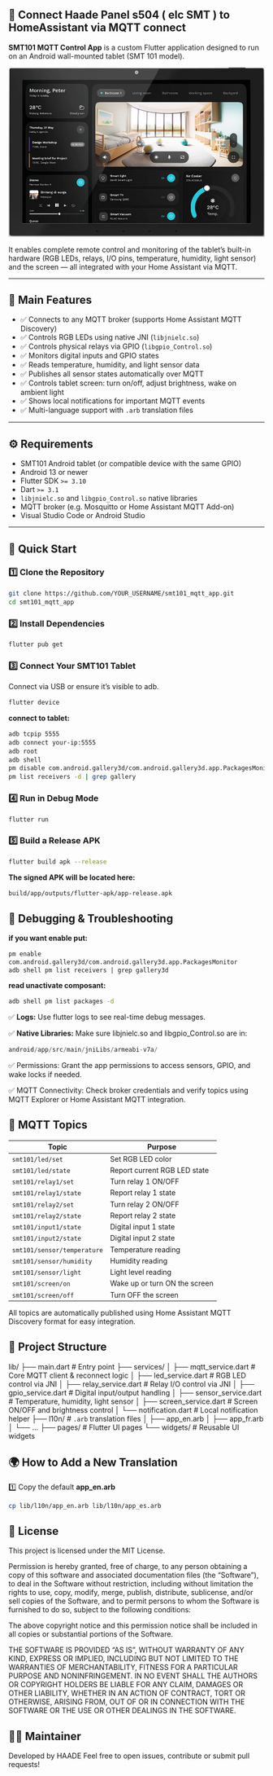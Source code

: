 ## 🚀 Connect Haade Panel s504 ( elc SMT ) to HomeAssistant via MQTT connect

**SMT101 MQTT Control App** is a custom Flutter application designed to run on an Android wall-mounted tablet (SMT 101 model).  

![Haade Panel s504 SMT-101 Model](assets/description/haade-panel-s504.png)

It enables complete remote control and monitoring of the tablet’s built-in hardware (RGB LEDs, relays, I/O pins, temperature, humidity, light sensor) and the screen — all integrated with your Home Assistant via MQTT.

---

## 📱 Main Features

- ✅ Connects to any MQTT broker (supports Home Assistant MQTT Discovery)
- ✅ Controls RGB LEDs using native JNI (`libjnielc.so`)
- ✅ Controls physical relays via GPIO (`libgpio_Control.so`)
- ✅ Monitors digital inputs and GPIO states
- ✅ Reads temperature, humidity, and light sensor data
- ✅ Publishes all sensor states automatically over MQTT
- ✅ Controls tablet screen: turn on/off, adjust brightness, wake on ambient light
- ✅ Shows local notifications for important MQTT events
- ✅ Multi-language support with `.arb` translation files

---

## ⚙️ Requirements

- SMT101 Android tablet (or compatible device with the same GPIO)
- Android 13 or newer
- Flutter SDK `>= 3.10`
- Dart `>= 3.1`
- `libjnielc.so` and `libgpio_Control.so` native libraries
- MQTT broker (e.g. Mosquitto or Home Assistant MQTT Add-on)
- Visual Studio Code or Android Studio

---

## 🚀 Quick Start

### 1️⃣ Clone the Repository

```bash
git clone https://github.com/YOUR_USERNAME/smt101_mqtt_app.git
cd smt101_mqtt_app
```

### 2️⃣ Install Dependencies

```bash
flutter pub get
```

### 3️⃣ Connect Your SMT101 Tablet

Connect via USB or ensure it’s visible to adb.

```bash
flutter device
```

**connect to tablet:**

```bash
adb tcpip 5555
adb connect your-ip:5555
adb root
adb shell
pm disable com.android.gallery3d/com.android.gallery3d.app.PackagesMonitor
pm list receivers -d | grep gallery
```

### 4️⃣ Run in Debug Mode
```bash
flutter run
```

### 5️⃣ Build a Release APK

```bash
flutter build apk --release
```

**The signed APK will be located here:**

```bash
build/app/outputs/flutter-apk/app-release.apk
```

## 🧪 Debugging & Troubleshooting

**if you want enable put:**

```
pm enable com.android.gallery3d/com.android.gallery3d.app.PackagesMonitor
adb shell pm list receivers | grep gallery3d
```

**read unactivate composant:**

```bash
adb shell pm list packages -d
```

✅ **Logs:**
Use flutter logs to see real-time debug messages.

✅ **Native Libraries:**
Make sure libjnielc.so and libgpio_Control.so are in:

```swift
android/app/src/main/jniLibs/armeabi-v7a/
```

✅ Permissions:
Grant the app permissions to access sensors, GPIO, and wake locks if needed.

✅ MQTT Connectivity:
Check broker credentials and verify topics using MQTT Explorer or Home Assistant MQTT integration.

## 📡 MQTT Topics

| Topic                       | Purpose                       |
| --------------------------- | ----------------------------- |
| `smt101/led/set`            | Set RGB LED color             |
| `smt101/led/state`          | Report current RGB LED state  |
| `smt101/relay1/set`         | Turn relay 1 ON/OFF           |
| `smt101/relay1/state`       | Report relay 1 state          |
| `smt101/relay2/set`         | Turn relay 2 ON/OFF           |
| `smt101/relay2/state`       | Report relay 2 state          |
| `smt101/input1/state`       | Digital input 1 state         |
| `smt101/input2/state`       | Digital input 2 state         |
| `smt101/sensor/temperature` | Temperature reading           |
| `smt101/sensor/humidity`    | Humidity reading              |
| `smt101/sensor/light`       | Light level reading           |
| `smt101/screen/on`          | Wake up or turn ON the screen |
| `smt101/screen/off`         | Turn OFF the screen           |

All topics are automatically published using Home Assistant MQTT Discovery format for easy integration.

## 🧩 Project Structure

lib/
 ├── main.dart          # Entry point
 ├── services/
 │    ├── mqtt_service.dart   # Core MQTT client & reconnect logic
 │    ├── led_service.dart    # RGB LED control via JNI
 │    ├── relay_service.dart  # Relay I/O control via JNI
 │    ├── gpio_service.dart   # Digital input/output handling
 │    ├── sensor_service.dart # Temperature, humidity, light sensor
 │    ├── screen_service.dart # Screen ON/OFF and brightness control
 │    └── notification.dart   # Local notification helper
 ├── l10n/              # `.arb` translation files
 │    ├── app_en.arb
 │    ├── app_fr.arb
 │    └── ...
 ├── pages/             # Flutter UI pages
 └── widgets/           # Reusable UI widgets

## 🌍 How to Add a New Translation

1️⃣ Copy the default **app_en.arb**

```bash
cp lib/l10n/app_en.arb lib/l10n/app_es.arb
```

## 📄 License
This project is licensed under the MIT License.

Permission is hereby granted, free of charge, to any person obtaining a copy of this software and associated documentation files (the “Software”), to deal in the Software without restriction, including without limitation the rights to use, copy, modify, merge, publish, distribute, sublicense, and/or sell copies of the Software, and to permit persons to whom the Software is furnished to do so, subject to the following conditions:

The above copyright notice and this permission notice shall be included in all copies or substantial portions of the Software.

THE SOFTWARE IS PROVIDED “AS IS”, WITHOUT WARRANTY OF ANY KIND, EXPRESS OR IMPLIED, INCLUDING BUT NOT LIMITED TO THE WARRANTIES OF MERCHANTABILITY, FITNESS FOR A PARTICULAR PURPOSE AND NONINFRINGEMENT. IN NO EVENT SHALL THE AUTHORS OR COPYRIGHT HOLDERS BE LIABLE FOR ANY CLAIM, DAMAGES OR OTHER LIABILITY, WHETHER IN AN ACTION OF CONTRACT, TORT OR OTHERWISE, ARISING FROM, OUT OF OR IN CONNECTION WITH THE SOFTWARE OR THE USE OR OTHER DEALINGS IN THE SOFTWARE.

## 👨‍💻 Maintainer
Developed by HAADE
Feel free to open issues, contribute or submit pull requests!


